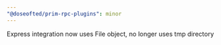 ```yaml
---
"@doseofted/prim-rpc-plugins": minor
---
```


Express integration now uses File object, no longer uses tmp directory

